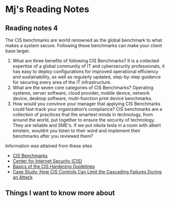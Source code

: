 # Mj's Reading Notes 

## Reading notes 4
The CIS benchmarks are world renowned as the global benchmark to what makes a system secure. Following these benchmarks can make your client base larger. 

1. What are three benefits of following CIS Benchmarks? It is a collected expertise of a global community of IT and cybersecurity professionals, it has easy to deploy configurations for improved operational efficiency and sustainability, as well as regularly updated, step-by-step guidance for securing every area of the IT infrastructure. 
2. What are the seven core categories of CIS Benchmarks? Operating systems, server software, cloud provider, mobile device, network device, desktop software, multi-function print device benchmarks. 
3. How would you convince your manager that applying CIS Benchmarks could fast-track your organization’s compliance? CIS benchmarks are a collection of pracitices that the smartest minds in technology, from around the world, put together to ensure the security of technology. They are reliable and SME's. If we put nikola tesla in a room with albert einstein, wouldnt you listen to their word and implement their benchmarks after you reviewed them?


Information was attained from these sites 
- [CIS Benchmarks](https://www.ibm.com/topics/cis-benchmarks)
- [Center for Internet Security (CIS)](https://www.cisecurity.org/)
- [Basics of the CIS Hardening Guidelines](https://blog.rsisecurity.com/basics-of-the-cis-hardening-guidelines/)
- [Case Study: How CIS Controls Can Limit the Cascading Failures During an Attack](https://www.sans.org/white-papers/36957/)

## Things I want to know more about 